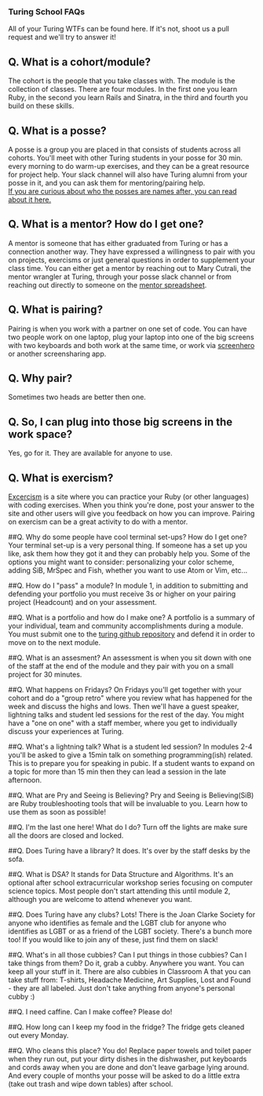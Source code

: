 ### Turing School FAQs
All of your Turing WTFs can be found here. If it's not, shoot us a pull request and we'll try to answer it!

## Q. What is a cohort/module?
The cohort is the people that you take classes with. The module is the collection of classes. There are four modules. In the first one you learn Ruby, in the second you learn Rails and Sinatra, in the third and fourth you build on these skills.

## Q. What is a posse?
A posse is a group you are placed in that consists of students across all cohorts. You'll meet with other Turing students in your posse for 30 min. every morning to do warm-up exercises, and they can be a great resource for project help. Your slack channel will also have Turing alumni from your posse in it, and you can ask them for mentoring/pairing help.<br />
[If you are curious about who the posses are names after, you can read about it here.](posse-namesakes.md)

## Q. What is a mentor? How do I get one?
A mentor is someone that has either graduated from Turing or has a connection another way. They have expressed a willingness to pair with you on projects, exercisms or just general questions in order to supplement your class time. You can either get a mentor by reaching out to Mary Cutrali, the mentor wrangler at Turing, through your posse slack channel or from reaching out directly to someone on the [mentor spreadsheet](https://docs.google.com/spreadsheets/d/1VU9hYwBdCZOHehyjis6Rx01RFpC9aDUj-zisNRQjL94/edit#gid=411918470).

## Q. What is pairing?
Pairing is when you work with a partner on one set of code. You can have two people work on one laptop, plug your laptop into one of the big screens with two keyboards and both work at the same time, or work via [screenhero](https://screenhero.com/) or another screensharing app.

## Q. Why pair?
Sometimes two heads are better then one.

## Q. So, I can plug into those big screens in the work space?
Yes, go for it. They are available for anyone to use.

## Q. What is exercism?
[Excercism](http://exercism.io/) is a site where you can practice your Ruby (or other languages) with  coding exercises. When you think you're done, post your answer to the site and other users will give you feedback on how you can improve. Pairing on exercism can be a great activity to do with a mentor.

##Q. Why do some people have cool terminal set-ups? How do I get one?
Your terminal set-up is a very personal thing. If someone has a set up you like, ask them how they got it and they can probably help you. Some of the options you might want to consider: personalizing your color scheme, adding SiB, MrSpec and Fish, whether you want to use Atom or Vim, etc...

##Q. How do I "pass" a module?
In module 1, in addition to submitting and defending your portfolio you must receive 3s or higher on your pairing project (Headcount) and on your assessment.

##Q. What is a portfolio and how do I make one?
A portfolio is a summary of your individual, team and community accomplishments during a module. You must submit one to the [turing github repository](https://github.com/turingschool/portfolios) and defend it in order to move on to the next module.

##Q. What is an assesment?
An assessment is when you sit down with one of the staff at the end of the module and they pair with you on a small project for 30 minutes.

##Q. What happens on Fridays?
On Fridays you'll get together with your cohort and do a "group retro" where you review what has happened for the week and discuss the highs and lows. Then we'll have a guest speaker, lightning talks and student led sessions for the rest of the day. You might have a "one on one" with a staff member, where you get to individually discuss your experiences at Turing.

##Q. What's a lightning talk? What is a student led session?
In modules 2-4 you'll be asked to give a 15min talk on something programming(ish) related. This is to prepare you for speaking in pubic. If a student wants to expand on a topic for more than 15 min then they can lead a session in the late afternoon.

##Q. What are Pry and Seeing is Believing?
Pry and Seeing is Believing(SiB) are Ruby troubleshooting tools that will be invaluable to you. Learn how to use them as soon as possible!

##Q. I'm the last one here! What do I do?
Turn off the lights are make sure all the doors are closed and locked.

##Q. Does Turing have a library?
It does. It's over by the staff desks by the sofa.

##Q. What is DSA?
It stands for Data Structure and Algorithms. It's an optional after school extracurricular workshop series focusing on computer science topics. Most people don't start attending this until module 2, although you are welcome to attend whenever you want.

##Q. Does Turing have any clubs?
Lots! There is the Joan Clarke Society for anyone who identifies as female and the LGBT club for anyone who identifies as LGBT or as a friend of the LGBT society. There's a bunch more too! If you would like to join any of these, just find them on slack!

##Q. What's in all those cubbies? Can I put things in those cubbies? Can I take things from them?
Do it, grab a cubby. Anywhere you want. You can keep all your stuff in it. There are also cubbies in Classroom A that you can take stuff from: T-shirts, Headache Medicine, Art Supplies, Lost and Found - they are all labeled. Just don't take anything from anyone's personal cubby :)

##Q. I need caffine. Can I make coffee?
Please do!

##Q. How long can I keep my food in the fridge?
The fridge gets cleaned out every Monday.

##Q. Who cleans this place?
You do! Replace paper towels and toilet paper when they run out, put your dirty dishes in the dishwasher, put keyboards and cords away when you are done and don't leave garbage lying around. And every couple of months your posse will be asked to do a little extra (take out trash and wipe down tables) after school.
